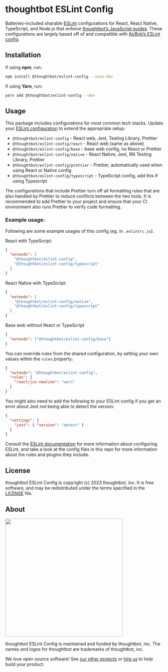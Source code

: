 # thoughtbot ESLint Config

Batteries-included sharable [ESLint][eslint] configurations for React, React
Native, TypeScript, and Node.js that enforce [thoughtbot’s JavaScript
guides][thoughtbot-js-guides]. These configurations are largely based off of and
compatible with [AirBnb’s ESLint config][airbnb-config].

[eslint]: https://eslint.org/
[thoughtbot-js-guides]: https://github.com/thoughtbot/guides/tree/main/javascript
[airbnb-config]: https://github.com/airbnb/javascript/tree/master/packages/eslint-config-airbnb

## Installation

If using **npm**, run:

```bash
npm install @thoughtbot/eslint-config --save-dev
```

If using **Yarn**, run:

```bash
yarn add @thoughtbot/eslint-config --dev
```

## Usage

This package includes configurations for most common tech stacks. Update your [ESLint configuration][eslint-configuration] to extend the appropriate setup:

- `@thoughtbot/eslint-config` - React web, Jest, Testing Library, Prettier
- `@thoughtbot/eslint-config/react` - React web (same as above)
- `@thoughtbot/eslint-config/base` - base web config, no React or Prettier
- `@thoughtbot/eslint-config/native` - React Native, Jest, RN Testing Library, Prettier
- `@thoughtbot/eslint-config/prettier` - Prettier, automatically used when using React or Native config
- `@thoughtbot/eslint-config/typescript` - TypeScript config, add this if using Typescript

The configurations that include Prettier turn off all formatting rules that are also handled by Prettier to reduce conflicts between the two tools. It is recommended to add Prettier to your project and ensure that your CI environment also runs Prettier to verify code formatting.

### Example usage:

Following are some example usages of this config (eg. in `.eslintrc.js`).

React with TypeScript:

```json
{
  "extends": [
    "@thoughtbot/eslint-config",
    "@thoughtbot/eslint-config/typescript"
  ]
}
```

React Native with TypeScript:

```json
{
  "extends": [
    "@thoughtbot/eslint-config/native",
    "@thoughtbot/eslint-config/typescript"
  ]
}
```

Base web without React or TypeScript

```json
{
  "extends": ["@thoughtbot/eslint-config/base"]
}
```

You can override rules from the shared configuration, by setting your
own values within the `rules` property:

```json
{
  "extends": "@thoughtbot/eslint-config",
  "rules": {
    "react/jsx-newline": "warn"
  }
}
```

You might also need to add the following to your ESLint config if you get an error about Jest not being able to detect the version:

```json
{
  "settings": {
    "jest": { "version": "detect" }
  }
}
```

Consult the [ESLint documentation][eslint-configuration] for more information about configuring ESLint, and take a look at the config files in this repo for more information about the rules and plugins they include.

[eslint-configuration]: https://eslint.org/docs/user-guide/configuring

## License

thoughtbot ESLint Config is copyright (c) 2023 thoughtbot, inc.
It is free software, and may be redistributed under the
terms specified in the [LICENSE] file.

[LICENSE]: /LICENSE.md

## About

<img src="https://thoughtbot.com/thoughtbot-logo-for-readmes.svg" width="375" />

thoughtbot ESLint Config is maintained and funded by thoughtbot, inc.
The names and logos for thoughtbot are trademarks of thoughtbot, inc.

We love open source software! See [our other projects][community] or
[hire us][hire] to help build your product.

[community]: https://thoughtbot.com/community?utm_source=github
[hire]: https://thoughtbot.com/hire-us?utm_source=github

